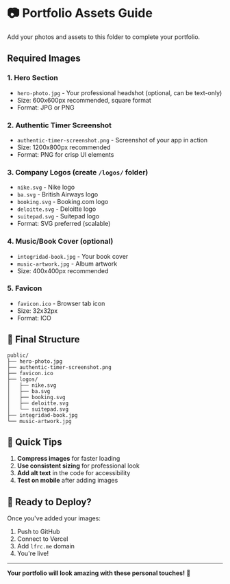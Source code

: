 # 📷 Portfolio Assets Guide

Add your photos and assets to this folder to complete your portfolio.

## Required Images

### 1. **Hero Section**
- `hero-photo.jpg` - Your professional headshot (optional, can be text-only)
- Size: 600x600px recommended, square format
- Format: JPG or PNG

### 2. **Authentic Timer Screenshot**
- `authentic-timer-screenshot.png` - Screenshot of your app in action
- Size: 1200x800px recommended
- Format: PNG for crisp UI elements

### 3. **Company Logos** (create `/logos/` folder)
- `nike.svg` - Nike logo
- `ba.svg` - British Airways logo  
- `booking.svg` - Booking.com logo
- `deloitte.svg` - Deloitte logo
- `suitepad.svg` - Suitepad logo
- Format: SVG preferred (scalable)

### 4. **Music/Book Cover** (optional)
- `integridad-book.jpg` - Your book cover
- `music-artwork.jpg` - Album artwork
- Size: 400x400px recommended

### 5. **Favicon**
- `favicon.ico` - Browser tab icon
- Size: 32x32px
- Format: ICO

## 📁 Final Structure

```
public/
├── hero-photo.jpg
├── authentic-timer-screenshot.png
├── favicon.ico
├── logos/
│   ├── nike.svg
│   ├── ba.svg
│   ├── booking.svg
│   ├── deloitte.svg
│   └── suitepad.svg
├── integridad-book.jpg
└── music-artwork.jpg
```

## 🎯 Quick Tips

1. **Compress images** for faster loading
2. **Use consistent sizing** for professional look
3. **Add alt text** in the code for accessibility
4. **Test on mobile** after adding images

## 🚀 Ready to Deploy?

Once you've added your images:
1. Push to GitHub
2. Connect to Vercel
3. Add `lfrc.me` domain
4. You're live!

---

**Your portfolio will look amazing with these personal touches!** 🌟 